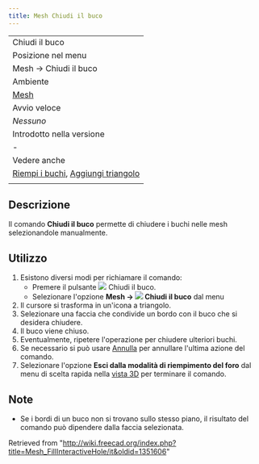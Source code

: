 ```yaml
---
title: Mesh Chiudi il buco
---
```


|                                                                                                                          |
| ------------------------------------------------------------------------------------------------------------------------ |
| Chiudi il buco                                                                                                           |
| Posizione nel menu                                                                                                       |
| Mesh → Chiudi il buco                                                                                                    |
| Ambiente                                                                                                                 |
| [Mesh](/Mesh_Workbench/it "Mesh Workbench/it")                                                                           |
| Avvio veloce                                                                                                             |
| _Nessuno_                                                                                                                |
| Introdotto nella versione                                                                                                |
| -                                                                                                                        |
| Vedere anche                                                                                                             |
| [Riempi i buchi](/Mesh_FillupHoles/it "Mesh FillupHoles/it"), [Aggiungi triangolo](/Mesh_AddFacet/it "Mesh AddFacet/it") |
|                                                                                                                          |

## Descrizione

Il comando **Chiudi il buco** permette di chiudere i buchi nelle mesh selezionandole manualmente.

## Utilizzo

1. Esistono diversi modi per richiamare il comando:
   - Premere il pulsante ![](/images/Mesh_FillInteractiveHole.svg) Chiudi il buco.
   - Selezionare l'opzione **Mesh → ![](/images/Mesh_FillInteractiveHole.svg) Chiudi il buco** dal menu
2. Il cursore si trasforma in un'icona a triangolo.
3. Selezionare una faccia che condivide un bordo con il buco che si desidera chiudere.
4. Il buco viene chiuso.
5. Eventualmente, ripetere l'operazione per chiudere ulteriori buchi.
6. Se necessario si può usare [Annulla](/Std_Undo/it "Std Undo/it") per annullare l'ultima azione del comando.
7. Selezionare l'opzione **Esci dalla modalità di riempimento del foro** dal menu di scelta rapida nella [vista 3D](/3D_view/it "3D view/it") per terminare il comando.

## Note

- Se i bordi di un buco non si trovano sullo stesso piano, il risultato del comando può dipendere dalla faccia selezionata.

Retrieved from "<http://wiki.freecad.org/index.php?title=Mesh_FillInteractiveHole/it&oldid=1351606>"
